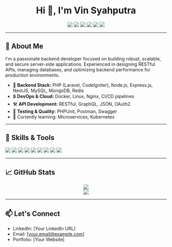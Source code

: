 <h1 align="center">Hi 👋, I'm Vin Syahputra</h1>
<p align="center">
  <img src="https://img.shields.io/badge/Backend%20Developer-blue?style=flat-square" />
  <img src="https://img.shields.io/badge/PHP-777BB4?style=flat-square&logo=php&logoColor=white" />
  <img src="https://img.shields.io/badge/Laravel-FF2D20?style=flat-square&logo=laravel&logoColor=white" />
  <img src="https://img.shields.io/badge/Codeigniter-FF2D20?style=flat-square&logo=codeigniter&logoColor=white" />
  <img src="https://img.shields.io/badge/MySQL-4479A1?style=flat-square&logo=mysql&logoColor=white" />
  <img src="https://img.shields.io/badge/APIs-5E5C5C?style=flat-square&logo=api&logoColor=white" />
</p>

---

## 🚀 About Me

I'm a passionate backend developer focused on building robust, scalable, and secure server-side applications. Experienced in designing RESTful APIs, managing databases, and optimizing backend performance for production environments.

- 💼 **Backend Stack:** PHP (Laravel, CodeIgniter), Node.js, Express.js, NestJS, MySQL, MongoDB, Redis
- 🔒 **DevOps & Cloud:** Docker, Linux, Nginx, CI/CD pipelines
- 🛠️ **API Development:** RESTful, GraphQL, JSON, OAuth2
- 🧩 **Testing & Quality:** PHPUnit, Postman, Swagger
- 🌱 Currently learning: Microservices, Kubernetes

---

## 🧰 Skills & Tools

<p>
  <img src="https://img.shields.io/badge/Laravel-FF2D20?style=for-the-badge&logo=laravel&logoColor=white" />
  <img src="https://img.shields.io/badge/Codeigniter-FF2D20?style=for-the-badge&logo=codeigniter&logoColor=white" />
  <img src="https://img.shields.io/badge/Node.js-339933?style=for-the-badge&logo=node.js&logoColor=white" />
  <img src="https://img.shields.io/badge/Express.js-000000?style=for-the-badge&logo=express&logoColor=white" />
  <img src="https://img.shields.io/badge/NestJS-E0234E?style=for-the-badge&logo=nestjs&logoColor=white" />
  <img src="https://img.shields.io/badge/MySQL-4479A1?style=for-the-badge&logo=mysql&logoColor=white" />
  <img src="https://img.shields.io/badge/MongoDB-47A248?style=for-the-badge&logo=mongodb&logoColor=white" />
  <img src="https://img.shields.io/badge/Docker-2496ED?style=for-the-badge&logo=docker&logoColor=white" />
  <img src="https://img.shields.io/badge/Postman-FF6C37?style=for-the-badge&logo=postman&logoColor=white" />
</p>

---

## 📈 GitHub Stats

<p align="center">
  <img src="https://github-readme-stats.vercel.app/api?username=VinSyahputra&show_icons=true&theme=radical" />
  <br>
  <img src="https://github-readme-stats.vercel.app/api/top-langs/?username=VinSyahputra&layout=compact&theme=radical" />
</p>

---

## 📫 Let's Connect

- LinkedIn: [Your LinkedIn URL]
- Email: [your.email@example.com]
- Portfolio: [Your Website]